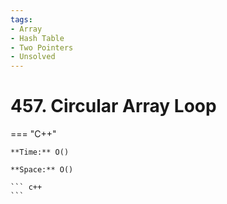 ```yaml
---
tags:
- Array
- Hash Table
- Two Pointers
- Unsolved
---
```



# 457. Circular Array Loop

=== "C++"

    **Time:** O()

    **Space:** O()

    ``` c++
    ```